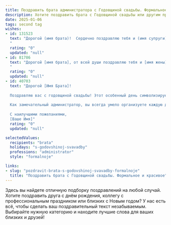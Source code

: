 ```yaml
---
title: Поздравить брата администратора с Годовщиной свадьбы. Формальное и красивое
description: Хотите поздравить брата с Годовщиной свадьбы или другим праздником? Наш ИИ создаст незабываемое поздравление, а вы обязательно выделитесь среди других.  
date: 2025-01-06
tags: second tag
wishes:
- id: 131523
  text: "Дорогой (имя брата)!  Сердечно поздравляю тебя и (имя супруги) с годовщиной свадьбы! Желаю вам, как профессионалам в управлении (если уместно, можно уточнить сферу администрирования),  так же успешно и гармонично управлять вашим семейным счастьем, сохраняя любовь, взаимопонимание и крепкие узы на долгие годы. Пусть ваш дом всегда будет полон радости, тепла и уюта. Счастья вам!
  "
  rating: "0"
  updated: "null"
- id: 81786
  text: "Дорогой [имя брата], от всей души поздравляю тебя и [имя жены] с годовщиной свадьбы! Желаю вам обоим долгих лет счастья, любви и взаимопонимания. Пусть ваша семейная жизнь всегда будет наполнена радостью, теплом и уютом. Пусть ваша любовь, как крепкое вино, со временем становится только крепче и вкуснее. С праздником!
  "
  rating: "0"
  updated: "null"
- id: 40703
  text: "Дорогой [Имя Брата]!
  
  Поздравляю вас с годовщиной свадьбы! Этот особенный день символизирует не только вашу любовь и поддержку друг друга, но и годы, наполненные счастливыми моментами, совместными мечтами и достижениями.
  
  Как замечательный администратор, вы всегда умело организуете каждую деталь вашей жизни, и я уверен, что вы продолжите строить крепкую и гармоничную семью. Пусть каждый новый день приносит вам вдохновение и радость, а совместный путь будет лишь насыщен светлыми событиями и теплотой.
  
  С наилучшими пожеланиями,
  [Ваше Имя]"
  rating: "0"
  updated: "null"

selectedValues:
  recipients: "brata"
  holidays: "s-godovshinoj-svavadby"
  professions: "administrator"
  style: "formalnoje"

links:
- slug: "pozdravit-brata-s-godovshinoj-svavadby-formalnoje"
  title: "Поздравить брата с Годовщиной свадьбы. Формальное и красивое"
---
```


Здесь вы найдете отличную подборку поздравлений на любой случай.
Хотите поздравить друга с днём рождения, коллегу с профессиональным праздником или близких с Новым годом? У нас есть всё, чтобы сделать ваш поздравительный текст незабываемым. Выбирайте нужную категорию и находите лучшие слова для ваших близких и друзей!
